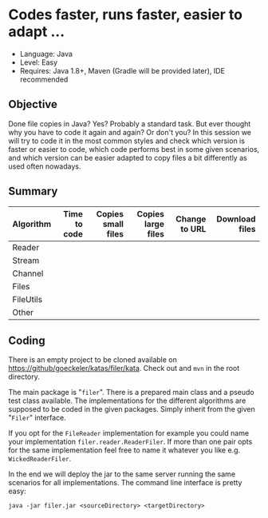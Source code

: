 # Codes faster, runs faster, easier to adapt ...

+ Language: Java
+ Level: Easy
+ Requires: Java 1.8+, Maven (Gradle will be provided later), IDE recommended

## Objective

Done file copies in Java? Yes? Probably a standard task. But ever thought why you have to code it again and again? Or don't you? In this session we will try to code it in the most common styles and check which version is faster or easier to code, which code performs best in some given scenarios, and which version can be easier adapted to copy files a bit differently as used often nowadays.

## Summary

Algorithm | Time to code | Copies small files | Copies large files | Change to URL | Download files
----------|-------------:|-------------------:|-------------------:|--------------:|--------------------:
Reader | | | | |
Stream | | | | |
Channel | | | | |
Files | | | | |
FileUtils | | | | |
Other | | | | |
 
## Coding

There is an empty project to be cloned available on [https://github/goeckeler/katas/filer/kata](https://github/goeckeler/katas/filer/kata). Check out and `mvn` in the root directory.

The main package is "`filer`". There is a prepared main class and a pseudo test class available. The implementations for the different algorithms are supposed to be coded in the given packages. Simply inherit from the given "`Filer`" interface.

If you opt for the `FileReader` implementation for example you could name your implementation `filer.reader.ReaderFiler`. If more than one pair opts for the same implementation feel free to name it whatever you like e.g. `WickedReaderFiler`.

In the end we will deploy the jar to the same server running the same scenarios for all implementations. The command line interface is pretty easy:

`java -jar filer.jar <sourceDirectory> <targetDirectory>`
 